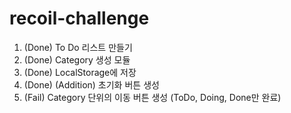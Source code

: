 # recoil-challenge

1. (Done) To Do 리스트 만들기
2. (Done) Category 생성 모듈
3. (Done) LocalStorage에 저장
4. (Done) (Addition) 초기화 버튼 생성
5. (Fail) Category 단위의 이동 버튼 생성 (ToDo, Doing, Done만 완료)
